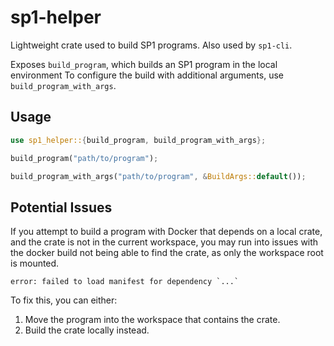 # sp1-helper
Lightweight crate used to build SP1 programs. Also used by `sp1-cli`.

Exposes `build_program`, which builds an SP1 program in the local environment To configure the build
with additional arguments, use `build_program_with_args`.

## Usage

```rust
use sp1_helper::{build_program, build_program_with_args};

build_program("path/to/program");

build_program_with_args("path/to/program", &BuildArgs::default());
```

## Potential Issues

If you attempt to build a program with Docker that depends on a local crate, and the crate is not in
the current workspace, you may run into issues with the docker build not being able to find the crate, as only the workspace root is mounted.

```
error: failed to load manifest for dependency `...`
```

To fix this, you can either:
1. Move the program into the workspace that contains the crate.
2. Build the crate locally instead.
